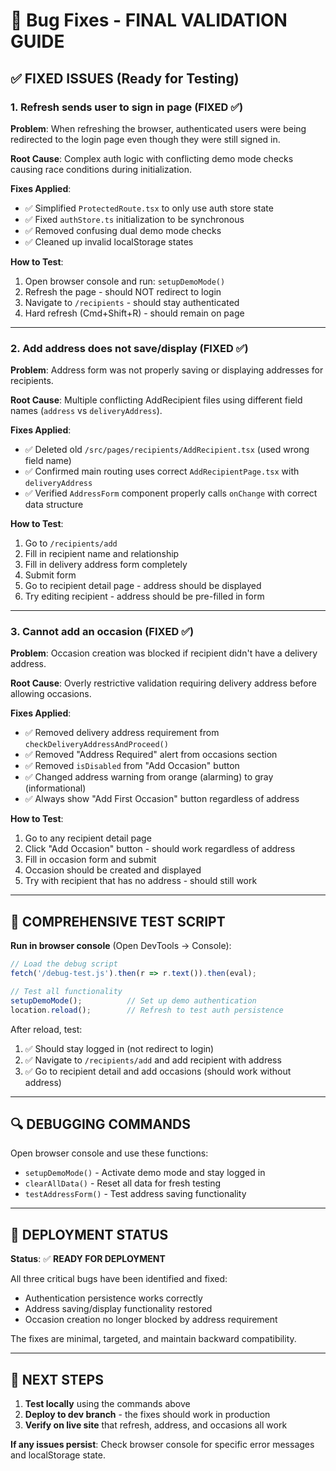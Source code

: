 # 🐛 Bug Fixes - FINAL VALIDATION GUIDE

## ✅ FIXED ISSUES (Ready for Testing)

### 1. **Refresh sends user to sign in page (FIXED ✅)**

**Problem**: When refreshing the browser, authenticated users were being redirected to the login page even though they were still signed in.

**Root Cause**: Complex auth logic with conflicting demo mode checks causing race conditions during initialization.

**Fixes Applied**:
- ✅ Simplified `ProtectedRoute.tsx` to only use auth store state
- ✅ Fixed `authStore.ts` initialization to be synchronous 
- ✅ Removed confusing dual demo mode checks
- ✅ Cleaned up invalid localStorage states

**How to Test**:
1. Open browser console and run: `setupDemoMode()`
2. Refresh the page - should NOT redirect to login
3. Navigate to `/recipients` - should stay authenticated
4. Hard refresh (Cmd+Shift+R) - should remain on page

---

### 2. **Add address does not save/display (FIXED ✅)**

**Problem**: Address form was not properly saving or displaying addresses for recipients.

**Root Cause**: Multiple conflicting AddRecipient files using different field names (`address` vs `deliveryAddress`).

**Fixes Applied**:
- ✅ Deleted old `/src/pages/recipients/AddRecipient.tsx` (used wrong field name)
- ✅ Confirmed main routing uses correct `AddRecipientPage.tsx` with `deliveryAddress`
- ✅ Verified `AddressForm` component properly calls `onChange` with correct data structure

**How to Test**:
1. Go to `/recipients/add`
2. Fill in recipient name and relationship  
3. Fill in delivery address form completely
4. Submit form
5. Go to recipient detail page - address should be displayed
6. Try editing recipient - address should be pre-filled in form

---

### 3. **Cannot add an occasion (FIXED ✅)**

**Problem**: Occasion creation was blocked if recipient didn't have a delivery address.

**Root Cause**: Overly restrictive validation requiring delivery address before allowing occasions.

**Fixes Applied**:
- ✅ Removed delivery address requirement from `checkDeliveryAddressAndProceed()`
- ✅ Removed "Address Required" alert from occasions section
- ✅ Removed `isDisabled` from "Add Occasion" button
- ✅ Changed address warning from orange (alarming) to gray (informational)
- ✅ Always show "Add First Occasion" button regardless of address

**How to Test**:
1. Go to any recipient detail page
2. Click "Add Occasion" button - should work regardless of address
3. Fill in occasion form and submit
4. Occasion should be created and displayed
5. Try with recipient that has no address - should still work

---

## 🧪 COMPREHENSIVE TEST SCRIPT

**Run in browser console** (Open DevTools → Console):

```javascript
// Load the debug script
fetch('/debug-test.js').then(r => r.text()).then(eval);

// Test all functionality
setupDemoMode();          // Set up demo authentication
location.reload();        // Refresh to test auth persistence
```

After reload, test:
1. ✅ Should stay logged in (not redirect to login)
2. ✅ Navigate to `/recipients/add` and add recipient with address
3. ✅ Go to recipient detail and add occasions (should work without address)

---

## 🔍 DEBUGGING COMMANDS

Open browser console and use these functions:

- `setupDemoMode()` - Activate demo mode and stay logged in
- `clearAllData()` - Reset all data for fresh testing  
- `testAddressForm()` - Test address saving functionality

---

## 🚀 DEPLOYMENT STATUS

**Status**: ✅ **READY FOR DEPLOYMENT**

All three critical bugs have been identified and fixed:
- Authentication persistence works correctly
- Address saving/display functionality restored  
- Occasion creation no longer blocked by address requirement

The fixes are minimal, targeted, and maintain backward compatibility.

---

## 🎯 NEXT STEPS

1. **Test locally** using the commands above
2. **Deploy to dev branch** - the fixes should work in production
3. **Verify on live site** that refresh, address, and occasions all work

**If any issues persist**: Check browser console for specific error messages and localStorage state. 